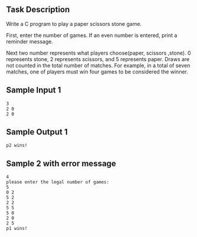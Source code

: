 ## Task Description
Write a C program to play a paper scissors stone game.

First, enter the number of games. If an even number is entered, print a reminder message. 

Next two number represents what players choose(paper, scissors ,stone). 
0 represents stone, 2 represents scissors, and 5 represents paper. Draws are not counted in the total number of matches. For example, in a total of seven matches, one of players must win four games to be considered the winner.

## Sample Input 1
```
3
2 0
2 0
```

## Sample Output 1
```
p2 wins!
```

## Sample 2 with error message
```
4
please enter the legal number of games:
5
0 2
5 2
2 2
5 5
5 0
2 0
2 5
p1 wins!
```


